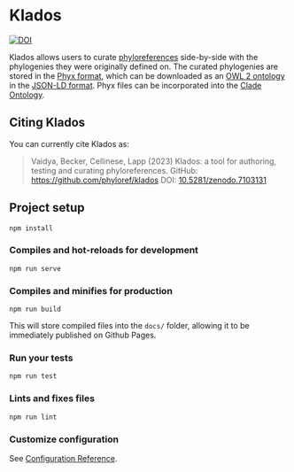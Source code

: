 # Klados

[![DOI](https://zenodo.org/badge/DOI/10.5281/zenodo.7103131.svg)](https://doi.org/10.5281/zenodo.7103131)

Klados allows users to curate [phyloreferences]
side-by-side with the phylogenies they were originally defined on. The curated phylogenies
are stored in the [Phyx format], which can be downloaded as an [OWL 2 ontology]
in the [JSON-LD format]. Phyx files can be incorporated into the [Clade Ontology].

## Citing Klados

You can currently cite Klados as:

> Vaidya, Becker, Cellinese, Lapp (2023) Klados: a tool for authoring, testing and curating phyloreferences. GitHub: https://github.com/phyloref/klados DOI: [10.5281/zenodo.7103131](https://doi.org/10.5281/zenodo.7103131)

## Project setup
```
npm install
```

### Compiles and hot-reloads for development
```
npm run serve
```

### Compiles and minifies for production
```
npm run build
```

This will store compiled files into the `docs/` folder, allowing it to be
immediately published on Github Pages.

### Run your tests
```
npm run test
```

### Lints and fixes files
```
npm run lint
```

### Customize configuration
See [Configuration Reference](https://cli.vuejs.org/config/).

  [phyloreferences]: http://phyloref.org
  [Phyx format]: https://github.com/phyloref/phyx.js/wiki/Phyx-format
  [OWL 2 ontology]: https://www.w3.org/TR/owl2-overview/
  [JSON-LD format]: https://en.wikipedia.org/wiki/JSON-LD
  [Clade Ontology]: https://github.com/phyloref/clade-ontology/
